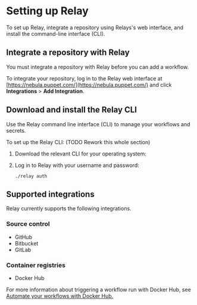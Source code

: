 # Setting up Relay 

To set up Relay, integrate a repository using Relays's web interface, and install the command-line interface (CLI).

## Integrate a repository with Relay

You must integrate a repository with Relay before you can add a workflow.

To integrate your repository, log in to the Relay web interface at [https://nebula.puppet.com/](https://nebula.puppet.com/) and click **Integrations** > **Add Integration**.

## Download and install the Relay CLI

Use the Relay command line interface (CLI) to manage your workflows and secrets.

To set up the Relay CLI: (TODO Rework this whole section)

1.  Download the relevant CLI for your operating system:

2.  Log in to Relay with your username and password:

    ```
    ./relay auth
    ```


## Supported integrations

Relay currently supports the following integrations.

### Source control

-   GitHub
-   Bitbucket
-   GitLab

### Container registries

-   Docker Hub

For more information about triggering a workflow run with Docker Hub, see [Automate your workflows with Docker Hub.](automating-workflow-runs/automate-your-workflows-with-docker-hub.md)

